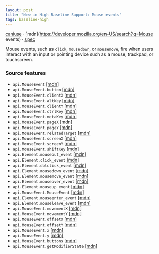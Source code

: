 ```yaml
---
layout: post
title: "New in High Baseline Support: Mouse events"
tags: baseline-high
---
```


[caniuse](https://caniuse.com/?search=mouse-events) · [mdn](https://developer.mozilla.org/en-US/search?q=Mouse events) · [spec](https://w3c.github.io/uievents/#events-mouse-types)

Mouse events, such as `click`, `mousedown`, or `mousemove`, fire when users interact with an input or pointing device such as a mouse, trackpad, or touchscreen.

### Source features

- ``api.MouseEvent`` [[mdn]](https://developer.mozilla.org/en-US/search?q=api.MouseEvent)
- ``api.MouseEvent.button`` [[mdn]](https://developer.mozilla.org/en-US/search?q=api.MouseEvent.button)
- ``api.MouseEvent.clientX`` [[mdn]](https://developer.mozilla.org/en-US/search?q=api.MouseEvent.clientX)
- ``api.MouseEvent.altKey`` [[mdn]](https://developer.mozilla.org/en-US/search?q=api.MouseEvent.altKey)
- ``api.MouseEvent.clientY`` [[mdn]](https://developer.mozilla.org/en-US/search?q=api.MouseEvent.clientY)
- ``api.MouseEvent.ctrlKey`` [[mdn]](https://developer.mozilla.org/en-US/search?q=api.MouseEvent.ctrlKey)
- ``api.MouseEvent.metaKey`` [[mdn]](https://developer.mozilla.org/en-US/search?q=api.MouseEvent.metaKey)
- ``api.MouseEvent.pageX`` [[mdn]](https://developer.mozilla.org/en-US/search?q=api.MouseEvent.pageX)
- ``api.MouseEvent.pageY`` [[mdn]](https://developer.mozilla.org/en-US/search?q=api.MouseEvent.pageY)
- ``api.MouseEvent.relatedTarget`` [[mdn]](https://developer.mozilla.org/en-US/search?q=api.MouseEvent.relatedTarget)
- ``api.MouseEvent.screenX`` [[mdn]](https://developer.mozilla.org/en-US/search?q=api.MouseEvent.screenX)
- ``api.MouseEvent.screenY`` [[mdn]](https://developer.mozilla.org/en-US/search?q=api.MouseEvent.screenY)
- ``api.MouseEvent.shiftKey`` [[mdn]](https://developer.mozilla.org/en-US/search?q=api.MouseEvent.shiftKey)
- ``api.Element.mouseout_event`` [[mdn]](https://developer.mozilla.org/en-US/search?q=api.Element.mouseout_event)
- ``api.Element.click_event`` [[mdn]](https://developer.mozilla.org/en-US/search?q=api.Element.click_event)
- ``api.Element.dblclick_event`` [[mdn]](https://developer.mozilla.org/en-US/search?q=api.Element.dblclick_event)
- ``api.Element.mousedown_event`` [[mdn]](https://developer.mozilla.org/en-US/search?q=api.Element.mousedown_event)
- ``api.Element.mousemove_event`` [[mdn]](https://developer.mozilla.org/en-US/search?q=api.Element.mousemove_event)
- ``api.Element.mouseover_event`` [[mdn]](https://developer.mozilla.org/en-US/search?q=api.Element.mouseover_event)
- ``api.Element.mouseup_event`` [[mdn]](https://developer.mozilla.org/en-US/search?q=api.Element.mouseup_event)
- ``api.MouseEvent.MouseEvent`` [[mdn]](https://developer.mozilla.org/en-US/search?q=api.MouseEvent.MouseEvent)
- ``api.Element.mouseenter_event`` [[mdn]](https://developer.mozilla.org/en-US/search?q=api.Element.mouseenter_event)
- ``api.Element.mouseleave_event`` [[mdn]](https://developer.mozilla.org/en-US/search?q=api.Element.mouseleave_event)
- ``api.MouseEvent.movementX`` [[mdn]](https://developer.mozilla.org/en-US/search?q=api.MouseEvent.movementX)
- ``api.MouseEvent.movementY`` [[mdn]](https://developer.mozilla.org/en-US/search?q=api.MouseEvent.movementY)
- ``api.MouseEvent.offsetX`` [[mdn]](https://developer.mozilla.org/en-US/search?q=api.MouseEvent.offsetX)
- ``api.MouseEvent.offsetY`` [[mdn]](https://developer.mozilla.org/en-US/search?q=api.MouseEvent.offsetY)
- ``api.MouseEvent.x`` [[mdn]](https://developer.mozilla.org/en-US/search?q=api.MouseEvent.x)
- ``api.MouseEvent.y`` [[mdn]](https://developer.mozilla.org/en-US/search?q=api.MouseEvent.y)
- ``api.MouseEvent.buttons`` [[mdn]](https://developer.mozilla.org/en-US/search?q=api.MouseEvent.buttons)
- ``api.MouseEvent.getModifierState`` [[mdn]](https://developer.mozilla.org/en-US/search?q=api.MouseEvent.getModifierState)
